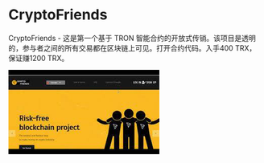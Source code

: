 # CryptoFriends

CryptoFriends - 这是第一个基于 TRON 智能合约的开放式传销。该项目是透明的，参与者之间的所有交易都在区块链上可见。打开合约代码。入手400 TRX，保证赚1200 TRX。

![download](download.jpg)

